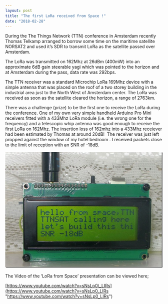 ```yaml
---
layout: post
title: "The first LoRa received from Space !"
date: "2018-02-28"
---
```


During the The Things Network (TTN) conference in Amsterdam recently Thomas Telkamp arranged to borrow some time on the maritime satellite NORSAT2 and used it’s SDR to transmit LoRa as the satellite passed over Amsterdam.

The LoRa was transmitted on 162Mhz at 26dBm (400mW) into an approximate 6dB gain steerable yagi which was pointed to the horizon and at Amsterdam during the pass, data rate was 292bps.

The TTN receiver was a standard Microchip LoRa 169Mhz device with a simple antenna that was placed on the roof of a two storey building in the industrial area just to the North West of Amsterdam center. The LoRa was received as soon as the satellite cleared the horizon, a range of 2763km.

There was a challenge (prize) to be the first one to receive the LoRa during the conference. One of my own very simple handheld Arduino Pro Mini receivers fitted with a 433Mhz LoRa module (i.e. the wrong one for the frequency) and a telescopic whip antenna was good enough to receive the first LoRa on 162Mhz. The insertion loss of 162mhz into a 433Mhz receiever had been estimated by Thomas at around 20dB!  The receiver was just left propped against the window of my hotel bedroom . I received packets close to the limit of reception with an SNR of -18dB.

![LoRa from Space](images/LoRa-from-Space_thumb.jpg "LoRa from Space")
 

The Video of the ‘LoRa from Space’ presentation can be viewed here;

[https://www.youtube.com/watch?v=sNsLp0\_LIRs](https://www.youtube.com/watch?v=sNsLp0_LIRs "https://www.youtube.com/watch?v=sNsLp0_LIRs")
